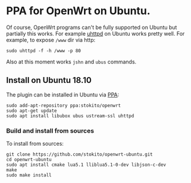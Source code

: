 # PPA for OpenWrt on Ubuntu.
Of course, OpenWrt programs can't be fully supported on Ubuntu but partially this works.
For example [uhttpd](https://openwrt.org/docs/guide-user/services/webserver/uhttpd) on Ubuntu works pretty well. For example, to expose `/www` dir via http:

    sudo uhttpd -f -h /www -p 80 

Also at this moment works `jshn` and `ubus` commands.

## Install on Ubuntu 18.10
The plugin can be installed in Ubuntu via [PPA](https://code.launchpad.net/~stokito/+archive/ubuntu/pidgin-fchat):

    sudo add-apt-repository ppa:stokito/openwrt
    sudo apt-get update
    sudo apt install libubox ubus ustream-ssl uhttpd
    

### Build and install from sources
To install from sources:

    git clone https://github.com/stokito/openwrt-ubuntu.git
    cd openwrt-ubuntu
    sudo apt install cmake lua5.1 lliblua5.1-0-dev libjson-c-dev
    make
    sudo make install
